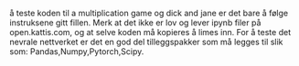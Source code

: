 å teste koden til a multiplication game og dick and jane er det bare å følge instruksene gitt fillen. Merk at det ikke er lov og lever ipynb filer på open.kattis.com, og at selve koden må kopieres å limes inn.
For å teste det nevrale nettverket er det en god del tilleggspakker som må legges til slik som: Pandas,Numpy,Pytorch,Scipy.
